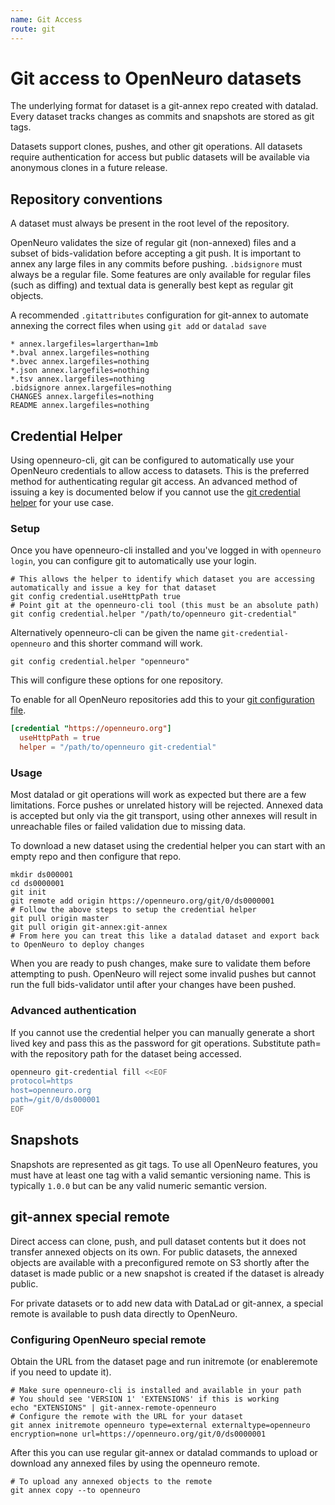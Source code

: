 ```yaml
---
name: Git Access
route: git
---
```


# Git access to OpenNeuro datasets

The underlying format for dataset is a git-annex repo created with datalad. Every dataset tracks changes as commits and snapshots are stored as git tags.

Datasets support clones, pushes, and other git operations. All datasets require authentication for access but public datasets will be available via anonymous clones in a future release.

## Repository conventions

A dataset must always be present in the root level of the repository.

OpenNeuro validates the size of regular git (non-annexed) files and a subset of bids-validation before accepting a git push. It is important to annex any large files in any commits before pushing. `.bidsignore` must always be a regular file. Some features are only available for regular files (such as diffing) and textual data is generally best kept as regular git objects.

A recommended `.gitattributes` configuration for git-annex to automate annexing the correct files when using `git add` or `datalad save`

```
* annex.largefiles=largerthan=1mb
*.bval annex.largefiles=nothing
*.bvec annex.largefiles=nothing
*.json annex.largefiles=nothing
*.tsv annex.largefiles=nothing
.bidsignore annex.largefiles=nothing
CHANGES annex.largefiles=nothing
README annex.largefiles=nothing
```

## Credential Helper

Using openneuro-cli, git can be configured to automatically use your OpenNeuro credentials to allow access to datasets. This is the preferred method for authenticating regular git access. An advanced method of issuing a key is documented below if you cannot use the [git credential helper](https://git-scm.com/docs/gitcredentials) for your use case.

### Setup

Once you have openneuro-cli installed and you've logged in with `openneuro login`, you can configure git to automatically use your login.

```shell
# This allows the helper to identify which dataset you are accessing automatically and issue a key for that dataset
git config credential.useHttpPath true
# Point git at the openneuro-cli tool (this must be an absolute path)
git config credential.helper "/path/to/openneuro git-credential"
```

Alternatively openneuro-cli can be given the name `git-credential-openneuro` and this shorter command will work.

```shell
git config credential.helper "openneuro"
```

This will configure these options for one repository.

To enable for all OpenNeuro repositories add this to your [git configuration file](https://git-scm.com/docs/git-config#FILES).

```conf
[credential "https://openneuro.org"]
  useHttpPath = true
  helper = "/path/to/openneuro git-credential"
```

### Usage

Most datalad or git operations will work as expected but there are a few limitations. Force pushes or unrelated history will be rejected. Annexed data is accepted but only via the git transport, using other annexes will result in unreachable files or failed validation due to missing data.

To download a new dataset using the credential helper you can start with an empty repo and then configure that repo.

```shell
mkdir ds000001
cd ds0000001
git init
git remote add origin https://openneuro.org/git/0/ds0000001
# Follow the above steps to setup the credential helper
git pull origin master
git pull origin git-annex:git-annex
# From here you can treat this like a datalad dataset and export back to OpenNeuro to deploy changes
```

When you are ready to push changes, make sure to validate them before attempting to push. OpenNeuro will reject some invalid pushes but cannot run the full bids-validator until after your changes have been pushed.

### Advanced authentication

If you cannot use the credential helper you can manually generate a short lived key and pass this as the password for git operations. Substitute path= with the repository path for the dataset being accessed.

```bash
openneuro git-credential fill <<EOF
protocol=https
host=openneuro.org
path=/git/0/ds000001
EOF
```

## Snapshots

Snapshots are represented as git tags. To use all OpenNeuro features, you must have at least one tag with a valid semantic versioning name. This is typically `1.0.0` but can be any valid numeric semantic version.

## git-annex special remote

Direct access can clone, push, and pull dataset contents but it does not transfer annexed objects on its own. For public datasets, the annexed objects are available with a preconfigured remote on S3 shortly after the dataset is made public or a new snapshot is created if the dataset is already public.

For private datasets or to add new data with DataLad or git-annex, a special remote is available to push data directly to OpenNeuro.

### Configuring OpenNeuro special remote

Obtain the URL from the dataset page and run initremote (or enableremote if you need to update it).

```shell
# Make sure openneuro-cli is installed and available in your path
# You should see 'VERSION 1' 'EXTENSIONS' if this is working
echo "EXTENSIONS" | git-annex-remote-openneuro
# Configure the remote with the URL for your dataset
git annex initremote openneuro type=external externaltype=openneuro encryption=none url=https://openneuro.org/git/0/ds0000001
```

After this you can use regular git-annex or datalad commands to upload or download any annexed files by using the openneuro remote.

```shell
# To upload any annexed objects to the remote
git annex copy --to openneuro
```
